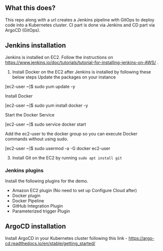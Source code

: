 ## What this does?
This repo along with a url creates a Jenkins pipeline with GitOps to deploy code into a Kubernetes cluster. CI part is done via Jenkins and CD part via ArgoCD (GitOps).

## Jenkins installation
Jenkins is installed on EC2. Follow the instructions on https://www.jenkins.io/doc/tutorials/tutorial-for-installing-jenkins-on-AWS/ . 

1. Install Docker on the EC2 after Jenkins is installed by following these below steps
Update the packages on your instance

[ec2-user ~]$ sudo yum update -y

Install Docker

[ec2-user ~]$ sudo yum install docker -y

Start the Docker Service

[ec2-user ~]$ sudo service docker start

Add the ec2-user to the docker group so you can execute Docker commands without using sudo.

[ec2-user ~]$ sudo usermod -a -G docker ec2-user

3. Install Git on the EC2 by running `sudo apt install git`

### Jenkins plugins

Install the following plugins for the demo.
- Amazon EC2 plugin (No need to set up Configure Cloud after)
- Docker plugin  
- Docker Pipeline
- GitHub Integration Plugin
- Parameterized trigger Plugin

## ArgoCD installation 

Install ArgoCD in your Kubernetes cluster following this link - https://argo-cd.readthedocs.io/en/stable/getting_started/
